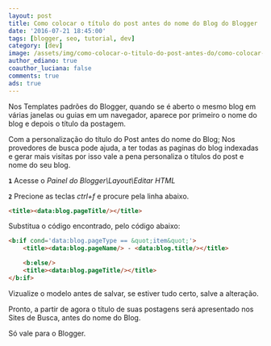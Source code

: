 ```yaml
---
layout: post
title: Como colocar o título do post antes do nome do Blog do Blogger
date: '2016-07-21 18:45:00'
tags: [blogger, seo, tutorial, dev]
category: [dev]
image: /assets/img/como-colocar-o-titulo-do-post-antes-do/como-colocar-o-titulo-do-post-antes-do.jpg
author_ediano: true
coauthor_luciana: false
comments: true
ads: true
---
```


Nos Templates padrões do Blogger, quando se é aberto o mesmo blog em várias janelas ou guias em um navegador, aparece por primeiro o nome do blog e depois o título da postagem.

Com a personalização do título do Post antes do nome do Blog; Nos provedores de busca pode ajuda, a ter todas as paginas do blog indexadas e gerar mais visitas por isso vale a pena personaliza o títulos do post e nome do seu blog.

**`1`** Acesse o *Painel do Blogger\Layout\Editar HTML*

**`2`** Precione as teclas *ctrl+f* e procure pela linha abaixo.

```html
<title><data:blog.pageTitle/></title>
```

Substitua o código encontrado, pelo código abaixo:

```html
<b:if cond='data:blog.pageType == &quot;item&quot;'>
    <title><data:blog.pageName/> - <data:blog.title/></title>

    <b:else/>
    <title><data:blog.pageTitle/></title>
</b:if>
```

Vizualize o modelo antes de salvar, se estiver tudo certo, salve a alteração.

Pronto, a partir de agora o título de suas postagens será apresentado nos Sites de Busca, antes do nome do Blog.

Só vale para o Blogger.